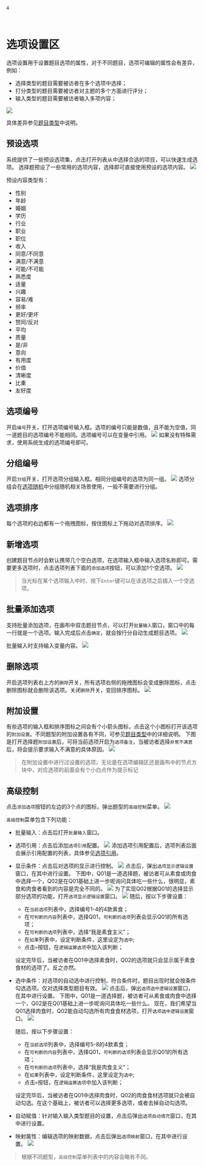 ```index
4
```
```tag

```
```summary

```

# 选项设置区

选项设置用于设置题目选项的属性，对于不同题目，选项可编辑的属性会有差异，例如：
+ 选择类型的题目需要被访者在多个选项中选择；
+ 打分类型的题目需要被访者对主题的多个方面进行评分；
+ 输入类型的题目需要被访者输入多项内容；

<img src='../../assets/snapshots/node-setting/answer-choices/normal.png'>

具体差异参见[题目类型](../nodes/concept.md)中说明。

## 预设选项
系统提供了一些预设选项集，点击打开列表从中选择合适的项目，可以快速生成选项。
选择题预设了一些常用的选项内容，选择即可直接使用预设的选项内容。
<img src='../../assets/snapshots/node-setting/answer-choices/answer-presets/normal.png'>

预设内容类型有：
  + 性别
  + 年龄
  + 婚姻
  + 学历
  + 行业
  + 职业
  + 职位
  + 收入
  + 同意/不同意
  + 满意/不满意
  + 可能/不可能
  + 熟悉度
  + 适量
  + 兴趣
  + 容易/难
  + 频率
  + 更好/更坏
  + 赞同/反对
  + 平均
  + 质量
  + 是/非
  + 意向
  + 有用度
  + 价值
  + 清晰度
  + 比重
  + 友好度

## 选项编号
开启`编号`开关，打开选项编号输入框。选项的编号只能是数值，且不能为空值，同一道题目的选项编号不能相同。选项编号可以在变量中引用。
<img src='../../assets/snapshots/node-setting/answer-choices/number.png'>
如果没有特殊需求，使用系统生成的选项编号即可。

## 分组编号
开启`分组`开关，打开选项分组输入框。相同分组编号的选项为同一组。
<img src='../../assets/snapshots/node-setting/answer-choices/group.png'>
选项分组会在[选项随机](./option-random.md)中分组随机相关场景使用，一般不需要进行分组。

## 选项排序
每个选项的右边都有一个拖拽图标，按住图标上下拖动对选项排序。
<img src='../../assets/snapshots/node-setting/answer-choices/sorting.png'>

## 新增选项
创建题目节点时会默认携带几个空白选项，在选项输入框中输入选项名称即可。需要更多选项时，点击选项列表下面的`添加选项`按钮，可以添加1个空选项。
<img src='../../assets/snapshots/node-setting/answer-choices/add-choice.png'>

  > 当光标在某个选项输入中时，按下`Enter`键可以在该选项之后插入一个空选项。

## 批量添加选项
支持批量添加选项，在画布中双击题目节点，可以打开`批量输入`窗口，窗口中的每一行就是一个选项。输入完成后点击`确定`，就会按行分自动生成题目选项。
<img src='../../assets/snapshots/node-setting/answer-choices/batch/normal.png'>

批量输入时支持输入变量内容。
<img src='../../assets/snapshots/node-setting/answer-choices/batch/variable.png'>

## 删除选项
开启选项列表右上方的`删除`开关，所有选项右侧的拖拽图标会变成删除图标，点击删除图标就会删除该选项。关闭`删除`开关，变回排序图标。
<img src='../../assets/snapshots/node-setting/answer-choices/delete.png'>

## 附加设置
有些选项的输入框和排序图标之间会有个小箭头图标，点击这个小图标打开该选项的`附加设置`。不同题型的附加设置各有不同，可参见[题目类型](../nodes/concept.md)中的详细说明。
下图是打开选择题`附加设置`后，可将当前选项开启为`选项备注`，当被访者选择`非常不满意`后，将会提示要求输入不满意的具体原因。
<img src='../../assets/snapshots/node-setting/answer-choices/comments.png'>

> 在附加设置中进行过设置的选项，无论是在选项编辑区还是画布中的节点方块中，对应选项的前面会有个小白点作为提示标记

## 高级控制
点击`添加选项`按钮的左边的3个点的图标，弹出题型的`高级控制`菜单。
<img src='../../assets/snapshots/node-setting/answer-choices/advanced-button.png'>

`高级控制`菜单包含下列功能：
+ 批量输入：点击后打开`批量输入`窗口。

+ 选项引用：点击后添加`选项引用`配置。
  <img src='../../assets/snapshots/node-setting/answer-choices/variable/menu.png'>
添加选项引用配置后，选项列表后面会展示引用配置的列表，具体参见[选项引用](../opt-reference/concept.md)。

+ 显示条件：点击后对选项的显示进行控制。
  <img src='../../assets/snapshots/node-setting/answer-choices/display-logic/node-002.png'>
  点击后，弹出`选项显示逻辑设置`窗口，在其中进行设置。
  下图中，Q01是一道选择题，被访者可从素食或肉食中选择一个，Q02是在Q01基础上进一步呢询问具体吃一些什么，很明显，素食和肉食者看到的内容是完全不同的。
  <img src='../../assets/snapshots/node-setting/answer-choices/display-logic/node-001.png'>
  为了实现Q02根据Q01的选择显示部分选项的功能，打开`选项显示逻辑设置`窗口。
  <img src='../../assets/snapshots/node-setting/answer-choices/display-logic/popup.png'>
  随后，按以下步骤设置：
    + 在`当前选项`列表中，选择编号1-4的4款素食；
    + 在`可判断的内容`列表中，选择Q01，`可判断的选项`列表会显示Q01的所有选项；
    + 在`可判断的选项`列表中，选择“我是素食主义”；
    + 在`如果`列表中，设定判断条件，这里设定为`选中`;
    + 点击`>`按钮，在`逻辑运算选项`中加入该判断；

  设定完毕后，当被访者在Q01中选择素食时，Q02的选项就只会显示属于素食食材的选项了。反之亦然。

+ 选中条件：对选项的自动选中进行控制，符合条件时，题目出现时就会按条件勾选选项。仅对选择类型题目有效。
  <img src='../../assets/snapshots/node-setting/answer-choices/active-logic/node-Q02.png'>
  点击后，弹出`选项选中逻辑设置`窗口，在其中进行设置。
  下图中，Q01是一道选择题，被访者可从素食或肉食中选择一个，Q02是在Q01基础上进一步呢询问具体吃一些什么。
  现在，我们希望当Q01选择肉食时，Q02能自动勾选所有肉食食材选项，打开`选项选中逻辑设置`窗口。
  <img src='../../assets/snapshots/node-setting/answer-choices/active-logic/popup.png'>

  随后，按以下步骤设置：
    + 在`当前选项`列表中，选择编号5-8的4款素食；
    + 在`可判断的内容`列表中，选择Q01，`可判断的选项`列表会显示Q01的所有选项；
    + 在`可判断的选项`列表中，选择“我是肉食主义”；
    + 在`如果`列表中，设定判断条件，这里设定为`选中`;
    + 点击`>`按钮，在`逻辑运算选项`中加入该判断；

  设定完毕后，当被访者在Q01中选择肉食时，Q02的肉食食材选项就只会被自动勾选。在这个基础上，被访者可以选择更多选项，或者去掉自动勾选项。

+ 自动赋值：针对输入输入类型题目的设置，点击后弹出`选项自动填充`窗口，在其中进行设置。

+ 映射属性：编辑选项的映射数据，点击后弹出`选项映射`窗口，在其中进行设置。
  <img src='../../assets/snapshots/node-setting/answer-choices/choices-mapping.png'>
  

> 根据不同题型，`高级控制`菜单列表中的内容会略有不同。